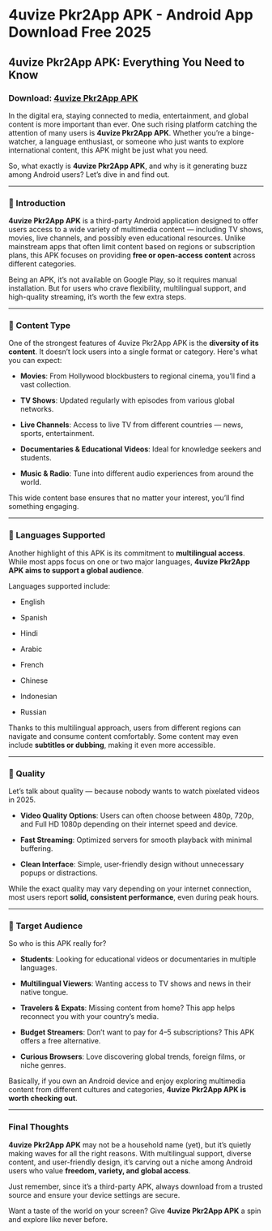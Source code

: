﻿# 4uvize Pkr2App APK - Android App Download Free 2025
## 4uvize Pkr2App APK: Everything You Need to Know
### Download: [4uvize Pkr2App APK](https://byvn.net/hH6C)
In the digital era, staying connected to media, entertainment, and global content is more important than ever. One such rising platform catching the attention of many users is **4uvize Pkr2App APK**. Whether you’re a binge-watcher, a language enthusiast, or someone who just wants to explore international content, this APK might be just what you need.

So, what exactly is **4uvize Pkr2App APK**, and why is it generating buzz among Android users? Let’s dive in and find out.

----------

### 🔹 Introduction

**4uvize Pkr2App APK** is a third-party Android application designed to offer users access to a wide variety of multimedia content — including TV shows, movies, live channels, and possibly even educational resources. Unlike mainstream apps that often limit content based on regions or subscription plans, this APK focuses on providing **free or open-access content** across different categories.

Being an APK, it’s not available on Google Play, so it requires manual installation. But for users who crave flexibility, multilingual support, and high-quality streaming, it’s worth the few extra steps.

----------

### 🔹 Content Type

One of the strongest features of 4uvize Pkr2App APK is the **diversity of its content**. It doesn’t lock users into a single format or category. Here's what you can expect:

-   **Movies**: From Hollywood blockbusters to regional cinema, you’ll find a vast collection.
    
-   **TV Shows**: Updated regularly with episodes from various global networks.
    
-   **Live Channels**: Access to live TV from different countries — news, sports, entertainment.
    
-   **Documentaries & Educational Videos**: Ideal for knowledge seekers and students.
    
-   **Music & Radio**: Tune into different audio experiences from around the world.
    

This wide content base ensures that no matter your interest, you’ll find something engaging.

----------

### 🔹 Languages Supported

Another highlight of this APK is its commitment to **multilingual access**. While most apps focus on one or two major languages, **4uvize Pkr2App APK aims to support a global audience**.

Languages supported include:

-   English
    
-   Spanish
    
-   Hindi
    
-   Arabic
    
-   French
    
-   Chinese
    
-   Indonesian
    
-   Russian
    

Thanks to this multilingual approach, users from different regions can navigate and consume content comfortably. Some content may even include **subtitles or dubbing**, making it even more accessible.

----------

### 🔹 Quality

Let’s talk about quality — because nobody wants to watch pixelated videos in 2025.

-   **Video Quality Options**: Users can often choose between 480p, 720p, and Full HD 1080p depending on their internet speed and device.
    
-   **Fast Streaming**: Optimized servers for smooth playback with minimal buffering.
    
-   **Clean Interface**: Simple, user-friendly design without unnecessary popups or distractions.
    

While the exact quality may vary depending on your internet connection, most users report **solid, consistent performance**, even during peak hours.

----------

### 🔹 Target Audience

So who is this APK really for?

-   **Students**: Looking for educational videos or documentaries in multiple languages.
    
-   **Multilingual Viewers**: Wanting access to TV shows and news in their native tongue.
    
-   **Travelers & Expats**: Missing content from home? This app helps reconnect you with your country’s media.
    
-   **Budget Streamers**: Don’t want to pay for 4–5 subscriptions? This APK offers a free alternative.
    
-   **Curious Browsers**: Love discovering global trends, foreign films, or niche genres.
    

Basically, if you own an Android device and enjoy exploring multimedia content from different cultures and categories, **4uvize Pkr2App APK is worth checking out**.

----------

### Final Thoughts

**4uvize Pkr2App APK** may not be a household name (yet), but it’s quietly making waves for all the right reasons. With multilingual support, diverse content, and user-friendly design, it’s carving out a niche among Android users who value **freedom, variety, and global access**.

Just remember, since it’s a third-party APK, always download from a trusted source and ensure your device settings are secure.

Want a taste of the world on your screen? Give **4uvize Pkr2App APK** a spin and explore like never before.
